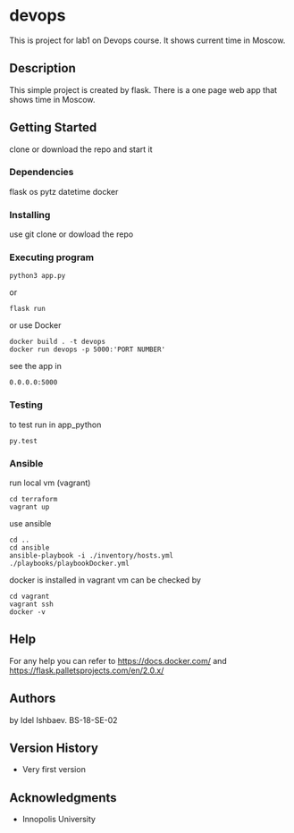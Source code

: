 # devops

This is project for lab1 on Devops course. It shows current time in Moscow.

## Description

This simple project is created by flask. There is a one page web app that shows time in Moscow.

## Getting Started
clone or download the repo and start it

### Dependencies
flask
os
pytz
datetime
docker

### Installing

use git clone or dowload the repo

### Executing program

```
python3 app.py
```
or 
```
flask run
```
or use Docker
```
docker build . -t devops
docker run devops -p 5000:'PORT NUMBER'
```
see the app in 
```
0.0.0.0:5000
```
### Testing
to test run in app_python
```
py.test
```

### Ansible
run local vm (vagrant)
```
cd terraform
vagrant up
```
use ansible
```
cd ..
cd ansible
ansible-playbook -i ./inventory/hosts.yml ./playbooks/playbookDocker.yml
```
docker is installed in vagrant vm
can be checked by 
```
cd vagrant 
vagrant ssh
docker -v
```
## Help

For any help you can refer to
https://docs.docker.com/
and 
https://flask.palletsprojects.com/en/2.0.x/

## Authors

by Idel Ishbaev. BS-18-SE-02

## Version History
- Very first version

## Acknowledgments
- Innopolis University
